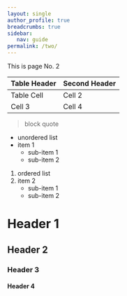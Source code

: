 ```yaml
---
layout: single
author_profile: true
breadcrumbs: true
sidebar:
   nav: guide
permalink: /two/
---
```


This is page No. 2

Table Header |  Second Header
-------------|---------------
Table Cell   |  Cell 2
Cell 3		 |  Cell 4


> block quote

* unordered list
* item 1
   + sub-item 1
   + sub-item 2

1. ordered list
2. item 2
   + sub-item 1
   + sub-item 2


# Header 1
## Header 2
### Header 3
#### Header 4
